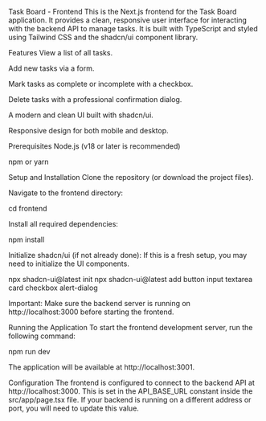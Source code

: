 Task Board - Frontend
This is the Next.js frontend for the Task Board application. It provides a clean, responsive user interface for interacting with the backend API to manage tasks. It is built with TypeScript and styled using Tailwind CSS and the shadcn/ui component library.

Features
View a list of all tasks.

Add new tasks via a form.

Mark tasks as complete or incomplete with a checkbox.

Delete tasks with a professional confirmation dialog.

A modern and clean UI built with shadcn/ui.

Responsive design for both mobile and desktop.

Prerequisites
Node.js (v18 or later is recommended)

npm or yarn

Setup and Installation
Clone the repository (or download the project files).

Navigate to the frontend directory:

cd frontend

Install all required dependencies:

npm install

Initialize shadcn/ui (if not already done):
If this is a fresh setup, you may need to initialize the UI components.

npx shadcn-ui@latest init
npx shadcn-ui@latest add button input textarea card checkbox alert-dialog

Important: Make sure the backend server is running on http://localhost:3000 before starting the frontend.

Running the Application
To start the frontend development server, run the following command:

npm run dev

The application will be available at http://localhost:3001.

Configuration
The frontend is configured to connect to the backend API at http://localhost:3000. This is set in the API_BASE_URL constant inside the src/app/page.tsx file. If your backend is running on a different address or port, you will need to update this value.